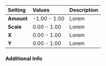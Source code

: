 | Setting    | Values       | Description |
| :--------- | :----------- | :---------- |
| **Amount** | -1.00 - 1.00 | Lorem |
| **Scale**  | 0.00 - 1.00  | Lorem |
| **X**      | 0.00 - 1.00  | Lorem |
| **Y**      | 0.00 - 1.00  | Lorem |

### Additional Info

